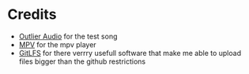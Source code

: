 # Credits

- [Outlier Audio](https://www.youtube.com/@OutlierAudio) for the test song
- [MPV](https://github.com/mpv-player) for the mpv player
- [GitLFS](https://git-lfs.com) for there verrry usefull software that make me able to upload files bigger than the github restrictions